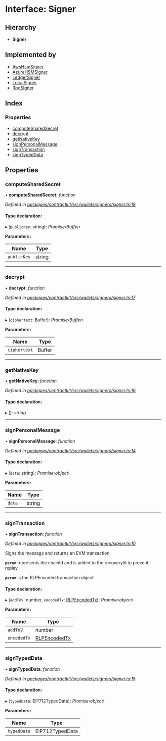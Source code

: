 # Interface: Signer

## Hierarchy

* **Signer**

## Implemented by

* [AwsHsmSigner](../classes/_wallets_signers_aws_hsm_signer_.awshsmsigner.md)
* [AzureHSMSigner](../classes/_wallets_signers_azure_hsm_signer_.azurehsmsigner.md)
* [LedgerSigner](../classes/_wallets_signers_ledger_signer_.ledgersigner.md)
* [LocalSigner](../classes/_wallets_signers_local_signer_.localsigner.md)
* [RpcSigner](../classes/_wallets_signers_rpc_signer_.rpcsigner.md)

## Index

### Properties

* [computeSharedSecret](_wallets_signers_signer_.signer.md#computesharedsecret)
* [decrypt](_wallets_signers_signer_.signer.md#decrypt)
* [getNativeKey](_wallets_signers_signer_.signer.md#getnativekey)
* [signPersonalMessage](_wallets_signers_signer_.signer.md#signpersonalmessage)
* [signTransaction](_wallets_signers_signer_.signer.md#signtransaction)
* [signTypedData](_wallets_signers_signer_.signer.md#signtypeddata)

## Properties

###  computeSharedSecret

• **computeSharedSecret**: *function*

*Defined in [packages/contractkit/src/wallets/signers/signer.ts:18](https://github.com/celo-org/celo-monorepo/blob/master/packages/contractkit/src/wallets/signers/signer.ts#L18)*

#### Type declaration:

▸ (`publicKey`: string): *Promise‹Buffer›*

**Parameters:**

Name | Type |
------ | ------ |
`publicKey` | string |

___

###  decrypt

• **decrypt**: *function*

*Defined in [packages/contractkit/src/wallets/signers/signer.ts:17](https://github.com/celo-org/celo-monorepo/blob/master/packages/contractkit/src/wallets/signers/signer.ts#L17)*

#### Type declaration:

▸ (`ciphertext`: Buffer): *Promise‹Buffer›*

**Parameters:**

Name | Type |
------ | ------ |
`ciphertext` | Buffer |

___

###  getNativeKey

• **getNativeKey**: *function*

*Defined in [packages/contractkit/src/wallets/signers/signer.ts:16](https://github.com/celo-org/celo-monorepo/blob/master/packages/contractkit/src/wallets/signers/signer.ts#L16)*

#### Type declaration:

▸ (): *string*

___

###  signPersonalMessage

• **signPersonalMessage**: *function*

*Defined in [packages/contractkit/src/wallets/signers/signer.ts:14](https://github.com/celo-org/celo-monorepo/blob/master/packages/contractkit/src/wallets/signers/signer.ts#L14)*

#### Type declaration:

▸ (`data`: string): *Promise‹object›*

**Parameters:**

Name | Type |
------ | ------ |
`data` | string |

___

###  signTransaction

• **signTransaction**: *function*

*Defined in [packages/contractkit/src/wallets/signers/signer.ts:10](https://github.com/celo-org/celo-monorepo/blob/master/packages/contractkit/src/wallets/signers/signer.ts#L10)*

Signs the message and returns an EVM transaction

**`param`** represents the chainId and is added to the recoveryId to prevent replay

**`param`** is the RLPEncoded transaction object

#### Type declaration:

▸ (`addToV`: number, `encodedTx`: [RLPEncodedTx](_utils_signing_utils_.rlpencodedtx.md)): *Promise‹object›*

**Parameters:**

Name | Type |
------ | ------ |
`addToV` | number |
`encodedTx` | [RLPEncodedTx](_utils_signing_utils_.rlpencodedtx.md) |

___

###  signTypedData

• **signTypedData**: *function*

*Defined in [packages/contractkit/src/wallets/signers/signer.ts:15](https://github.com/celo-org/celo-monorepo/blob/master/packages/contractkit/src/wallets/signers/signer.ts#L15)*

#### Type declaration:

▸ (`typedData`: EIP712TypedData): *Promise‹object›*

**Parameters:**

Name | Type |
------ | ------ |
`typedData` | EIP712TypedData |

